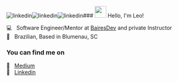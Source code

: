 ![linkedin](https://github.com/LeonardoHabitzreuter/LeonardoHabitzreuter/assets/32649823/8dce3a51-f1fc-4dda-8683-a0331c3de2a1)![linkedin](https://github.com/LeonardoHabitzreuter/LeonardoHabitzreuter/assets/32649823/ee5659cb-37fd-4449-b3da-90fbf482e5d0)![linkedin](https://github.com/LeonardoHabitzreuter/LeonardoHabitzreuter/assets/32649823/a2430c6a-f09b-43ab-8238-1cd817b85658)### <img src="https://media.giphy.com/media/hvRJCLFzcasrR4ia7z/giphy.gif" width="30px" height="30px"> Hello, I'm Leo!

💻 &nbsp; Software Engineer/Mentor at [BairesDev](https://www.bairesdev.com) and private Instructor <br>
🏡 &nbsp; Brazilian, Based in Blumenau, SC

### You can find me on


📝 &nbsp; [Medium](https://medium.com/@leo.habitzreuter) <br>
🔗 &nbsp; [Linkedin](https://www.linkedin.com/in/leonardo-habitzreuter) <br>

